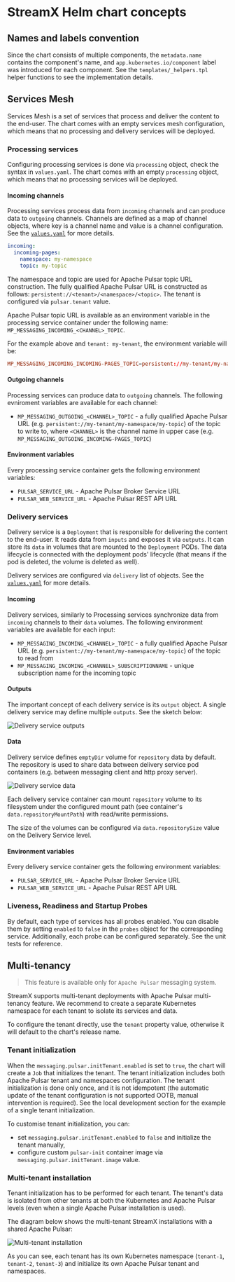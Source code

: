 # StreamX Helm chart concepts

## Names and labels convention

Since the chart consists of multiple components, the `metadata.name` contains the component's name, and `app.kubernetes.io/component` label was introduced for each component.
See the `templates/_helpers.tpl` helper functions to see the implementation details.

## Services Mesh

Services Mesh is a set of services that process and deliver the content to the end-user. The chart comes with an empty services mesh configuration, which means that no processing and delivery services will be deployed.

### Processing services

Configuring processing services is done via `processing` object, check the syntax in `values.yaml`. The chart comes with an empty `processing` object, which means that no processing services will be deployed.

#### Incoming channels
Processing services process data from `incoming` channels and can produce data to `outgoing` channels. Channels are defined as a map of channel objects, where key is a channel name and value is a channel configuration. See the [`values.yaml`](values.yaml) for more details.
```yaml
incoming:
  incoming-pages:
    namespace: my-namespace
    topic: my-topic
```
The namespace and topic are used for Apache Pulsar topic URL construction. The fully qualified Apache Pulsar URL is constructed as follows: `persistent://<tenant>/<namespace>/<topic>`. The tenant is configured via `pulsar.tenant` value.

Apache Pulsar topic URL is available as an environment variable in the processing service container under the following name: `MP_MESSAGING_INCOMING_<CHANNEL>_TOPIC`.

For the example above and `tenant: my-tenant`, the environment variable will be:
```conf
MP_MESSAGING_INCOMING_INCOMING-PAGES_TOPIC=persistent://my-tenant/my-namespace/my-topic
```

#### Outgoing channels
Processing services can produce data to `outgoing` channels. The following evniroment variables are available for each channel:
- `MP_MESSAGING_OUTGOING_<CHANNEL>_TOPIC` - a fully qualified Apache Pulsar URL (e.g. `persistent://my-tenant/my-namespace/my-topic`) of the topic to write to, where `<CHANNEL>` is the channel name in upper case (e.g. `MP_MESSAGING_OUTGOING_INCOMING-PAGES_TOPIC`)

#### Environment variables
Every processing service container gets the following environment variables:
- `PULSAR_SERVICE_URL` - Apache Pulsar Broker Service URL
- `PULSAR_WEB_SERVICE_URL` - Apache Pulsar REST API URL

### Delivery services

Delivery service is a `Deployment` that is responsible for delivering the content to the end-user. It reads data from `inputs` and exposes it via `outputs`. It can store its `data` in volumes that are mounted to the `Deployment` PODs. The data lifecycle is connected with the deployment pods' lifecycle (that means if the pod is deleted, the volume is deleted as well).

Delivery services are configured via `delivery` list of objects. See the [`values.yaml`](values.yaml) for more details.

#### Incoming
Delivery services, similarly to Processing services synchronize data from `incoming` channels to their `data` volumes. The following environment variables are available for each input:
- `MP_MESSAGING_INCOMING_<CHANNEL>_TOPIC` - a fully qualified Apache Pulsar URL (e.g. `persistent://my-tenant/my-namespace/my-topic`) of the topic to read from
- `MP_MESSAGING_INCOMING_<CHANNEL>_SUBSCRIPTIONNAME` - unique subscription name for the incoming topic

#### Outputs
The important concept of each delivery service is its `output` object. A single delivery service may define multiple `outputs`. See the sketch below:

![Delivery service outputs](./assets/delivery-service-outputs.png)

#### Data
Delivery service defines `emptyDir` volume for `repository` data by default. The repository is used to share data between delivery service pod containers (e.g. between messaging client and http proxy server).

![Delivery service data](./assets/delivery-service-data.png)

Each delivery service container can mount `repository` volume to its filesystem under the configured mount path (see container's `data.repositoryMountPath`) with read/write permissions.

The size of the volumes can be configured via `data.repositorySize` value on the Delivery Service level.

#### Environment variables
Every delivery service container gets the following environment variables:
- `PULSAR_SERVICE_URL` - Apache Pulsar Broker Service URL
- `PULSAR_WEB_SERVICE_URL` - Apache Pulsar REST API URL

### Liveness, Readiness and Startup Probes
By default, each type of services has all probes enabled. You can disable them by setting `enabled` to `false` in the `probes` object for the corresponding service. Additionally, each probe can be configured separately. See the unit tests for reference.

## Multi-tenancy

> This feature is available only for `Apache Pulsar` messaging system.

StreamX supports multi-tenant deployments with Apache Pulsar multi-tenancy feature. We recommend to create a separate Kubernetes namespace for each tenant to isolate its services and data.

To configure the tenant directly, use the `tenant` property value, otherwise it will default to the chart's release name.

### Tenant initialization

When the `messaging.pulsar.initTenant.enabled` is set to `true`, the chart will create a `Job` that initializes the tenant. The tenant initialization includes both Apache Pulsar tenant and namespaces configuration. The tenant initialization is done only once, and it is not idempotent (the automatic update of the tenant configuration is not supported OOTB, manual intervention is required). See the local development section for the example of a single tenant initialization.

To customise tenant initialization, you can:
- set `messaging.pulsar.initTenant.enabled` to `false` and initialize the tenant manually,
- configure custom `pulsar-init` container image via `messaging.pulsar.initTenant.image` value.

### Multi-tenant installation

Tenant initialization has to be performed for each tenant. The tenant's data is isolated from other tenants at both the Kubernetes and Apache Pulsar levels (even when a single Apache Pulsar installation is used).

The diagram below shows the multi-tenant StreamX installations with a shared Apache Pulsar:

![Multi-tenant installation](assets/multi-tenant-deployment.png)

As you can see, each tenant has its own Kubernetes namespace (`tenant-1`, `tenant-2`, `tenant-3`) and initialize its own Apache Pulsar tenant and namespaces.
